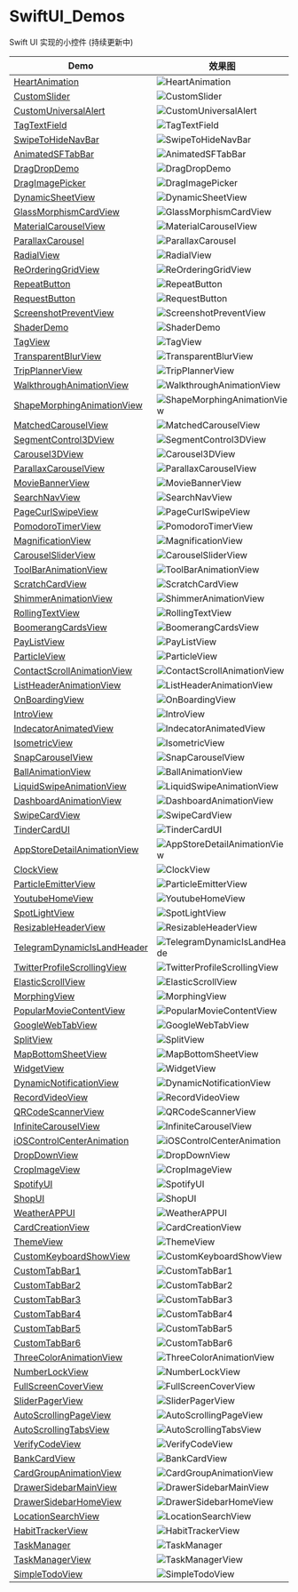 # SwiftUI_Demos

Swift UI 实现的小控件 (持续更新中)

| Demo                                                        |  效果图                                                                                          |
| ----------------------------------------------------------  |  ---------------------------------------------------------------------------------------------  |    
| [HeartAnimation              ](HeartAnimation)              |  ![HeartAnimation               ](HeartAnimation/HeartAnimation.gif)                            |    
| [CustomSlider                ](CustomSlider)                |  ![CustomSlider                 ](CustomSlider/CustomSlider.gif)                                |      
| [CustomUniversalAlert        ](CustomUniversalAlert)        |  ![CustomUniversalAlert         ](CustomUniversalAlert/CustomUniversalAlert.gif)                |     
| [TagTextField                ](TagTextField              )  |  ![TagTextField                 ](TagTextField/TagTextField.gif)                                |     
| [SwipeToHideNavBar           ](SwipeToHideNavBar         )  |  ![SwipeToHideNavBar            ](SwipeToHideNavBar/SwipeToHideNavBar.gif)                      |       
| [AnimatedSFTabBar            ](AnimatedSFTabBar          )  |  ![AnimatedSFTabBar             ](AnimatedSFTabBar/AnimatedSFTabBar.gif)                        |     
| [DragDropDemo                ](DragDropDemo              )  |  ![DragDropDemo                 ](DragDropDemo/DragDropDemo.gif)                                |     
| [DragImagePicker             ](DragImagePicker           )  |  ![DragImagePicker              ](DragImagePicker/DragImagePicker.gif)                          |     
| [DynamicSheetView            ](DynamicSheetView          )  |  ![DynamicSheetView             ](DynamicSheetView/DynamicSheetView.gif)                        |     
| [GlassMorphismCardView       ](GlassMorphismCardView     )  |  ![GlassMorphismCardView        ](GlassMorphismCardView/GlassMorphismCardView.gif)              |     
| [MaterialCarouselView        ](MaterialCarouselView      )  |  ![MaterialCarouselView         ](MaterialCarouselView/MaterialCarouselView.gif)                |     
| [ParallaxCarousel            ](ParallaxCarousel          )  |  ![ParallaxCarousel             ](ParallaxCarousel/ParallaxCarousel.gif)                        |     
| [RadialView                  ](RadialView                )  |  ![RadialView                   ](RadialView/RadialView.gif)                                    |     
| [ReOrderingGridView          ](ReOrderingGridView        )  |  ![ReOrderingGridView           ](ReOrderingGridView/ReOrderingGridView.gif)                    |     
| [RepeatButton                ](RepeatButton              )  |  ![RepeatButton                 ](RepeatButton/RepeatButton.gif)                                |     
| [RequestButton               ](RequestButton             )  |  ![RequestButton                ](RequestButton/RequestButton.gif)                              |     
| [ScreenshotPreventView       ](ScreenshotPreventView     )  |  ![ScreenshotPreventView        ](ScreenshotPreventView/ScreenshotPreventView.gif)              |     
| [ShaderDemo                  ](ShaderDemo                )  |  ![ShaderDemo                   ](ShaderDemo/ShaderDemo.gif)                                    |     
| [TagView                     ](TagView                   )  |  ![TagView                      ](TagView/TagView.gif)                                          |     
| [TransparentBlurView         ](TransparentBlurView       )  |  ![TransparentBlurView          ](TransparentBlurView/TransparentBlurView.gif)                  |     
| [TripPlannerView             ](TripPlannerView           )  |  ![TripPlannerView              ](TripPlannerView/TripPlannerView.gif)                          |     
| [WalkthroughAnimationView    ](WalkthroughAnimationView  )  |  ![WalkthroughAnimationView     ](WalkthroughAnimationView/WalkthroughAnimationView.gif)        |     
| [ShapeMorphingAnimationView  ](ShapeMorphingAnimationView)  |  ![ShapeMorphingAnimationView   ](ShapeMorphingAnimationView/ShapeMorphingAnimationView.gif)    |     
| [MatchedCarouselView         ](MatchedCarouselView)         |  ![MatchedCarouselView          ](MatchedCarouselView/MatchedCarouselView.gif)                  |     
| [SegmentControl3DView        ](SegmentControl3DView)        |  ![SegmentControl3DView         ](SegmentControl3DView/SegmentControl3DView.gif)                |     
| [Carousel3DView              ](Carousel3DView)              |  ![Carousel3DView               ](Carousel3DView/Carousel3DView.gif)                            |     
| [ParallaxCarouselView        ](ParallaxCarouselView)        |  ![ParallaxCarouselView         ](ParallaxCarouselView/ParallaxCarouselView.gif)                |     
| [MovieBannerView             ](MovieBannerView)             |  ![MovieBannerView              ](MovieBannerView/MovieBannerView.gif)                          |     
| [SearchNavView               ](SearchNavView)               |  ![SearchNavView                ](SearchNavView/SearchNavView.gif)                              |     
| [PageCurlSwipeView           ](PageCurlSwipeView)           |  ![PageCurlSwipeView            ](PageCurlSwipeView/PageCurlSwipeView.gif)                      |     
| [PomodoroTimerView           ](PomodoroTimerView)           |  ![PomodoroTimerView            ](PomodoroTimerView/PomodoroTimerView.gif)                      |     
| [MagnificationView           ](MagnificationView)           |  ![MagnificationView            ](MagnificationView/MagnificationView.gif)                      |     
| [CarouselSliderView          ](CarouselSliderView)          |  ![CarouselSliderView           ](CarouselSliderView/CarouselSliderView.gif)                    |     
| [ToolBarAnimationView        ](ToolBarAnimationView)        |  ![ToolBarAnimationView         ](ToolBarAnimationView/ToolBarAnimationView.gif)                |     
| [ScratchCardView             ](ScratchCardView)             |  ![ScratchCardView              ](ScratchCardView/ScratchCardView.gif)                          |     
| [ShimmerAnimationView        ](ShimmerAnimationView)        |  ![ShimmerAnimationView         ](ShimmerAnimationView/ShimmerAnimationView.gif)                |     
| [RollingTextView             ](RollingTextView)             |  ![RollingTextView              ](RollingTextView/RollingTextView.gif)                          |     
| [BoomerangCardsView          ](BoomerangCardsView)          |  ![BoomerangCardsView           ](BoomerangCardsView/BoomerangCardsView.gif)                    |     
| [PayListView                 ](PayListView)                 |  ![PayListView                  ](PayListView/PayListView.gif)                                  |     
| [ParticleView                ](ParticleView)                |  ![ParticleView                 ](ParticleView/ParticleView.gif)                                |     
| [ContactScrollAnimationView  ](ContactScrollAnimationView)  |  ![ContactScrollAnimationView   ](ContactScrollAnimationView/ContactScrollAnimationView.gif)    |     
| [ListHeaderAnimationView     ](ListHeaderAnimationView)     |  ![ListHeaderAnimationView      ](ListHeaderAnimationView/ListHeaderAnimationView.gif)          |     
| [OnBoardingView              ](OnBoardingView)              |  ![OnBoardingView               ](OnBoardingView/OnBoardingView.gif)                            |   
| [IntroView                   ](IntroView)                   |  ![IntroView                    ](IntroView/IntroView.gif)                                      |     
| [IndecatorAnimatedView       ](IndecatorAnimatedView)       |  ![IndecatorAnimatedView        ](IndecatorAnimatedView/IndecatorAnimatedView.gif)              | 
| [IsometricView               ](IsometricView)               |  ![IsometricView                ](IsometricView/IsometricView.gif)                              |     
| [SnapCarouselView            ](SnapCarouselView)            |  ![SnapCarouselView             ](SnapCarouselView/SnapCarouselView.gif)                        |     
| [BallAnimationView           ](BallAnimationView)           |  ![BallAnimationView            ](BallAnimationView/BallAnimationView.gif)                      |     
| [LiquidSwipeAnimationView    ](LiquidSwipeAnimationView)    |  ![LiquidSwipeAnimationView     ](LiquidSwipeAnimationView/LiquidSwipeAnimationView.gif)        |     
| [DashboardAnimationView      ](DashboardAnimationView)      |  ![DashboardAnimationView       ](DashboardAnimationView/DashboardAnimationView.gif)            |     
| [SwipeCardView               ](SwipeCardView)               |  ![SwipeCardView                ](SwipeCardView/SwipeCardView.gif)                              |  
| [TinderCardUI                ](TinderCardUI)                |  ![TinderCardUI                 ](TinderCardUI/TinderCardUI.gif)                                |    
| [AppStoreDetailAnimationView ](AppStoreDetailAnimationView) |  ![AppStoreDetailAnimationView  ](AppStoreDetailAnimationView/AppStoreDetailAnimationView.gif)  |     
| [ClockView                   ](ClockView)                   |  ![ClockView                    ](ClockView/ClockView.gif)                                      |     
| [ParticleEmitterView         ](ParticleEmitterView)         |  ![ParticleEmitterView          ](ParticleEmitterView/ParticleEmitterView.gif)                  |     
| [YoutubeHomeView             ](YoutubeHomeView)             |  ![YoutubeHomeView              ](YoutubeHomeView/YoutubeHomeView.gif)                          |     
| [SpotLightView               ](SpotLightView)               |  ![SpotLightView                ](SpotLightView/SpotLightView.gif)                              |     
| [ResizableHeaderView         ](ResizableHeaderView)         |  ![ResizableHeaderView          ](ResizableHeaderView/ResizableHeaderView.gif)                  |     
| [TelegramDynamicIsLandHeader ](TelegramDynamicIsLandHeader) |  ![TelegramDynamicIsLandHeade   ](TelegramDynamicIsLandHeader/TelegramDynamicIsLandHeader.gif)  |     
| [TwitterProfileScrollingView ](TwitterProfileScrollingView) |  ![TwitterProfileScrollingView  ](TwitterProfileScrollingView/TwitterProfileScrollingView.gif)  |     
| [ElasticScrollView           ](ElasticScrollView)           |  ![ElasticScrollView            ](ElasticScrollView/ElasticScrollView.gif)                      |     
| [MorphingView                ](MorphingView)                |  ![MorphingView                 ](MorphingView/MorphingView.gif)                                |  
| [PopularMovieContentView     ](PopularMovieContentView)     |  ![PopularMovieContentView      ](PopularMovieContentView/PopularMovieContentView.gif)          |     
| [GoogleWebTabView            ](GoogleWebTabView)            |  ![GoogleWebTabView             ](GoogleWebTabView/GoogleWebTabView.gif)                        |     
| [SplitView                   ](SplitView)                   |  ![SplitView                    ](SplitView/SplitView.gif)                                      |     
| [MapBottomSheetView          ](MapBottomSheetView)          |  ![MapBottomSheetView           ](MapBottomSheetView/MapBottomSheetView.gif)                    |     
| [WidgetView                  ](WidgetView)                  |  ![WidgetView                   ](WidgetView/WidgetView.gif)                                    |     
| [DynamicNotificationView     ](DynamicNotificationView)     |  ![DynamicNotificationView      ](DynamicNotificationView/DynamicNotificationView.gif)          |     
| [RecordVideoView             ](RecordVideoView)             |  ![RecordVideoView              ](RecordVideoView/RecordVideoView.gif)                          |     
| [QRCodeScannerView           ](QRCodeScannerView)           |  ![QRCodeScannerView            ](QRCodeScannerView/QRCodeScannerView.gif)                      |     
| [InfiniteCarouselView        ](InfiniteCarouselView)        |  ![InfiniteCarouselView         ](InfiniteCarouselView/InfiniteCarouselView.gif)                |       
| [iOSControlCenterAnimation   ](iOSControlCenterAnimation)   |  ![iOSControlCenterAnimation    ](iOSControlCenterAnimation/iOSControlCenterAnimation.gif)      |     
| [DropDownView                ](DropDownView)                |  ![DropDownView                 ](DropDownView/DropDownView.gif)                                |     
| [CropImageView               ](CropImageView)               |  ![CropImageView                ](CropImageView/CropImageView.gif)                              |     
| [SpotifyUI                   ](SpotifyUI)                   |  ![SpotifyUI                    ](SpotifyUI/SpotifyUI.gif)                                      |  
| [ShopUI                      ](ShopUI)                      |  ![ShopUI                       ](ShopUI/ShopUI.gif)                                            |     
| [WeatherAPPUI                ](WeatherAPPUI)                |  ![WeatherAPPUI                 ](WeatherAPPUI/WeatherAPPUI.gif)                                |      
| [CardCreationView            ](CardCreationView)            |  ![CardCreationView             ](CardCreationView/CardCreationView.gif)                        |     
| [ThemeView                   ](ThemeView)                   |  ![ThemeView                    ](ThemeView/ThemeView.gif)                                      |     
| [CustomKeyboardShowView      ](CustomKeyboardShowView)      |  ![CustomKeyboardShowView       ](CustomKeyboardShowView/CustomKeyboardShowView.gif)            |     
| [CustomTabBar1               ](CustomTabBar1)               |  ![CustomTabBar1                ](CustomTabBar1/CustomTabBar1.gif)                              |     
| [CustomTabBar2               ](CustomTabBar2)               |  ![CustomTabBar2                ](CustomTabBar2/CustomTabBar2.gif)                              |     
| [CustomTabBar3               ](CustomTabBar3)               |  ![CustomTabBar3                ](CustomTabBar3/CustomTabBar3.gif)                              |     
| [CustomTabBar4               ](CustomTabBar4)               |  ![CustomTabBar4                ](CustomTabBar4/CustomTabBar4.gif)                              |     
| [CustomTabBar5               ](CustomTabBar5)               |  ![CustomTabBar5                ](CustomTabBar5/CustomTabBar5.gif)                              |     
| [CustomTabBar6               ](CustomTabBar6)               |  ![CustomTabBar6                ](CustomTabBar6/CustomTabBar6.gif)                              |     
| [ThreeColorAnimationView     ](ThreeColorAnimationView)     |  ![ThreeColorAnimationView      ](ThreeColorAnimationView/ThreeColorAnimationView.gif)          |     
| [NumberLockView              ](NumberLockView)              |  ![NumberLockView               ](NumberLockView/NumberLockView.gif)                            |     
| [FullScreenCoverView         ](FullScreenCoverView)         |  ![FullScreenCoverView          ](FullScreenCoverView/FullScreenCoverView.gif)                  |     
| [SliderPagerView             ](SliderPagerView)             |  ![SliderPagerView              ](SliderPagerView/SliderPagerView.gif)                          |     
| [AutoScrollingPageView       ](AutoScrollingPageView)       |  ![AutoScrollingPageView        ](AutoScrollingPageView/AutoScrollingPageView.gif)              |     
| [AutoScrollingTabsView       ](AutoScrollingTabsView)       |  ![AutoScrollingTabsView        ](AutoScrollingTabsView/AutoScrollingTabsView.gif)              |     
| [VerifyCodeView              ](VerifyCodeView)              |  ![VerifyCodeView               ](VerifyCodeView/VerifyCodeView.gif)                            |     
| [BankCardView                ](BankCardView)                |  ![BankCardView                 ](BankCardView/BankCardView.gif)                                |     
| [CardGroupAnimationView      ](CardGroupAnimationView)      |  ![CardGroupAnimationView       ](CardGroupAnimationView/CardGroupAnimationView.gif)            |     
| [DrawerSidebarMainView       ](DrawerSidebarMainView)       |  ![DrawerSidebarMainView        ](DrawerSidebarMainView/DrawerSidebarMainView.gif)              |     
| [DrawerSidebarHomeView       ](DrawerSidebarHomeView)       |  ![DrawerSidebarHomeView        ](DrawerSidebarHomeView/DrawerSidebarHomeView.gif)              |     
| [LocationSearchView          ](LocationSearchView)          |  ![LocationSearchView           ](LocationSearchView/LocationSearchView.gif)                    |     
| [HabitTrackerView            ](HabitTrackerView)            |  ![HabitTrackerView             ](HabitTrackerView/HabitTrackerView.gif)                        |     
| [TaskManager                 ](TaskManager)                 |  ![TaskManager                  ](TaskManager/TaskManager.gif)                                  |     
| [TaskManagerView             ](TaskManagerView)             |  ![TaskManagerView              ](TaskManagerView/TaskManagerView.gif)                          |     
| [SimpleTodoView              ](SimpleTodoView)              |  ![SimpleTodoView               ](SimpleTodoView/SimpleTodoView.gif)                            |    
  
  
  

